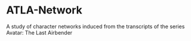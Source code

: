 # ATLA-Network
A study of character networks induced from the transcripts of the series Avatar: The Last Airbender
